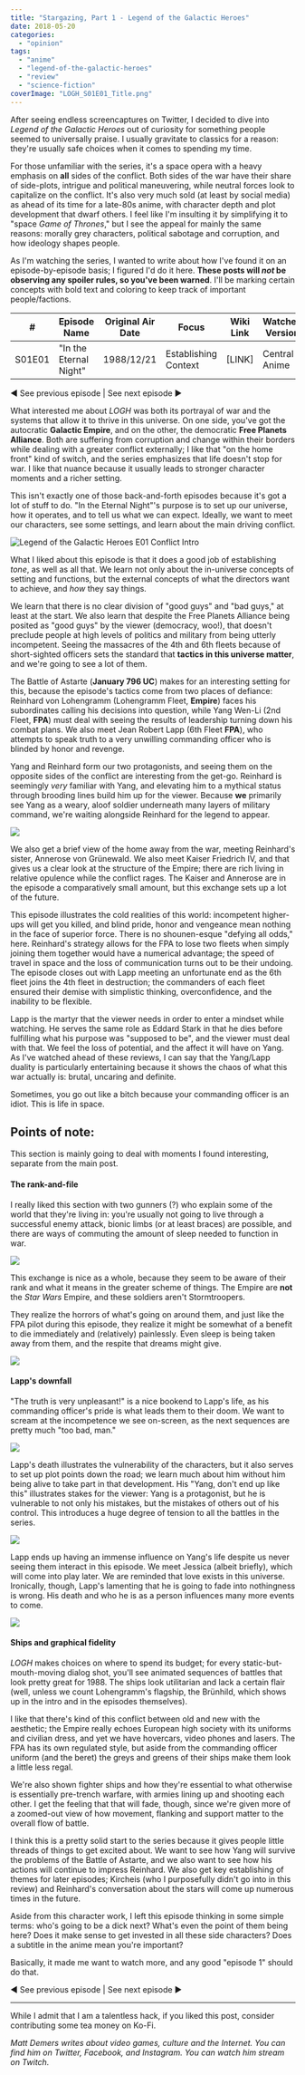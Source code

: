 ```yaml
---
title: "Stargazing, Part 1 - Legend of the Galactic Heroes"
date: 2018-05-20
categories: 
  - "opinion"
tags: 
  - "anime"
  - "legend-of-the-galactic-heroes"
  - "review"
  - "science-fiction"
coverImage: "LOGH_S01E01_Title.png"
---
```


After seeing endless screencaptures on Twitter, I decided to dive into _Legend of the Galactic Heroes_ out of curiosity for something people seemed to universally praise. I usually gravitate to classics for a reason: they're usually safe choices when it comes to spending my time.

For those unfamiliar with the series, it's a space opera with a heavy emphasis on **all** sides of the conflict. Both sides of the war have their share of side-plots, intrigue and political maneuvering, while neutral forces look to capitalize on the conflict. It's also very much sold (at least by social media) as ahead of its time for a late-80s anime, with character depth and plot development that dwarf others. I feel like I'm insulting it by simplifying it to "space _Game of Thrones_," but I see the appeal for mainly the same reasons: morally grey characters, political sabotage and corruption, and how ideology shapes people.

As I'm watching the series, I wanted to write about how I've found it on an episode-by-episode basis; I figured I'd do it here. **These posts will _not_ be observing any spoiler rules, so you've been warned**. I'll be marking certain concepts with bold text and coloring to keep track of important people/factions.

| # | Episode Name | Original Air Date | Focus | Wiki Link | Watched Version |
| --- | --- | --- | --- | --- | --- |
| S01E01 | "In the Eternal Night" | 1988/12/21 | Establishing Context | \[LINK\] | Central Anime |

◄ See previous episode | See next episode ►

What interested me about _LOGH_ was both its portrayal of war and the systems that allow it to thrive in this universe. On one side, you've got the autocratic **Galactic Empire**, and on the other, the democratic **Free Planets Alliance**. Both are suffering from corruption and change within their borders while dealing with a greater conflict externally; I like that "on the home front" kind of switch, and the series emphasizes that life doesn't stop for war. I like that nuance because it usually leads to stronger character moments and a richer setting.

This isn't exactly one of those back-and-forth episodes because it's got a lot of stuff to do. "In the Eternal Night"'s purpose is to set up our universe, how it operates, and to tell us what we can expect. Ideally, we want to meet our characters, see some settings, and learn about the main driving conflict.

![Legend of the Galactic Heroes E01 Conflict Intro](images/LOGH_S01E01_Intro.png)

What I liked about this episode is that it does a good job of establishing _tone_, as well as all that. We learn not only about the in-universe concepts of setting and functions, but the external concepts of what the directors want to achieve, and _how_ they say things.

We learn that there is no clear division of "good guys" and "bad guys," at least at the start. We also learn that despite the Free Planets Alliance being posited as "good guys" by the viewer (democracy, woo!), that doesn't preclude people at high levels of politics and military from being utterly incompetent. Seeing the massacres of the 4th and 6th fleets because of short-sighted officers sets the standard that **tactics in this universe matter**, and we're going to see a lot of them.

The Battle of Astarte (**January 796 UC**) makes for an interesting setting for this, because the episode's tactics come from two places of defiance: Reinhard von Lohengramm (Lohengramm Fleet, **Empire**) faces his subordinates calling his decisions into question, while Yang Wen-Li (2nd Fleet, **FPA**) must deal with seeing the results of leadership turning down his combat plans. We also meet Jean Robert Lapp (6th Fleet **FPA**), who attempts to speak truth to a very unwilling commanding officer who is blinded by honor and revenge.

Yang and Reinhard form our two protagonists, and seeing them on the opposite sides of the conflict are interesting from the get-go. Reinhard is seemingly _very_ familiar with Yang, and elevating him to a mythical status through brooding lines build him up for the viewer. Because **we** primarily see Yang as a weary, aloof soldier underneath many layers of military command, we're waiting alongside Reinhard for the legend to appear.

![](/assets/images/LOGH_S01E01_Kaiser.png)

We also get a brief view of the home away from the war, meeting Reinhard's sister, Annerose von Grünewald. We also meet Kaiser Friedrich IV, and that gives us a clear look at the structure of the Empire; there are rich living in relative opulence while the conflict rages. The Kaiser and Annerose are in the episode a comparatively small amount, but this exchange sets up a lot of the future.

This episode illustrates the cold realities of this world: incompetent higher-ups will get you killed, and blind pride, honor and vengeance mean nothing in the face of superior force. There is no shounen-esque "defying all odds," here. Reinhard's strategy allows for the FPA to lose two fleets when simply joining them together would have a numerical advantage; the speed of travel in space and the loss of communication turns out to be their undoing. The episode closes out with Lapp meeting an unfortunate end as the 6th fleet joins the 4th fleet in destruction; the commanders of each fleet ensured their demise with simplistic thinking, overconfidence, and the inability to be flexible.

Lapp is the martyr that the viewer needs in order to enter a mindset while watching. He serves the same role as Eddard Stark in that he dies before fulfilling what his purpose was "supposed to be", and the viewer must deal with that. We feel the loss of potential, and the affect it will have on Yang. As I've watched ahead of these reviews, I can say that the Yang/Lapp duality is particularly entertaining because it shows the chaos of what this war actually is: brutal, uncaring and definite.

Sometimes, you go out like a bitch because your commanding officer is an idiot. This is life in space.

## Points of note:

This section is mainly going to deal with moments I found interesting, separate from the main post.

#### The rank-and-file

I really liked this section with two gunners (?) who explain some of the world that they're living in: you're usually not going to live through a successful enemy attack, bionic limbs (or at least braces) are possible, and there are ways of commuting the amount of sleep needed to function in war.

![](/assets/images/LOGH_S01E01_Beds.png)

This exchange is nice as a whole, because they seem to be aware of their rank and what it means in the greater scheme of things. The Empire are **not** the _Star Wars_ Empire, and these soldiers aren't Stormtroopers.

They realize the horrors of what's going on around them, and just like the FPA pilot during this episode, they realize it might be somewhat of a benefit to die immediately and (relatively) painlessly. Even sleep is being taken away from them, and the respite that dreams might give.

![](/assets/images/LOGH_S01E01_Dreams.png)

#### Lapp's downfall

"The truth is very unpleasant!" is a nice bookend to Lapp's life, as his commanding officer's pride is what leads them to their doom. We want to scream at the incompetence we see on-screen, as the next sequences are pretty much "too bad, man."

![](/assets/images/LOGH_S01E01_Truth.png)

Lapp's death illustrates the vulnerability of the characters, but it also serves to set up plot points down the road; we learn much about him without him being alive to take part in that development. His "Yang, don't end up like this" illustrates stakes for the viewer: Yang is a protagonist, but he is vulnerable to not only his mistakes, but the mistakes of others out of his control. This introduces a huge degree of tension to all the battles in the series.

![](/assets/images/LOGH_S01E01_Lapp_death.png)

Lapp ends up having an immense influence on Yang's life despite us never seeing them interact in this episode. We meet Jessica (albeit briefly), which will come into play later. We are reminded that love exists in this universe. Ironically, though, Lapp's lamenting that he is going to fade into nothingness is wrong. His death and who he is as a person influences many more events to come.

![](/assets/images/LOGH_S01E01_Jessica_intro.png)

#### Ships and graphical fidelity

_LOGH_ makes choices on where to spend its budget; for every static-but-mouth-moving dialog shot, you'll see animated sequences of battles that look pretty great for 1988. The ships look utilitarian and lack a certain flair (well, unless we count Lohengramm's flagship, the Brünhild, which shows up in the intro and in the episodes themselves).

I like that there's kind of this conflict between old and new with the aesthetic; the Empire really echoes European high society with its uniforms and civilian dress, and yet we have hovercars, video phones and lasers. The FPA has its own regulated style, but aside from the commanding officer uniform (and the beret) the greys and greens of their ships make them look a little less regal.

We're also shown fighter ships and how they're essential to what otherwise is essentially pre-trench warfare, with armies lining up and shooting each other. I get the feeling that that will fade, though, since we're given more of a zoomed-out view of how movement, flanking and support matter to the overall flow of battle.

I think this is a pretty solid start to the series because it gives people little threads of things to get excited about. We want to see how Yang will survive the problems of the Battle of Astarte, and we also want to see how his actions will continue to impress Reinhard. We also get key establishing of themes for later episodes; Kircheis (who I purposefully didn't go into in this review) and Reinhard's conversation about the stars will come up numerous times in the future.

Aside from this character work, I left this episode thinking in some simple terms: who's going to be a dick next? What's even the point of them being here? Does it make sense to get invested in all these side characters? Does a subtitle in the anime mean you're important?

Basically, it made me want to watch more, and any good "episode 1" should do that.

◄ See previous episode | See next episode ►

* * *

While I admit that I am a talentless hack, if you liked this post, consider contributing some tea money on Ko-Fi.

_Matt Demers writes about video games, culture and the Internet. You can find him on Twitter, Facebook, and Instagram. You can watch him stream on Twitch._
